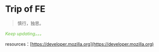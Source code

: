 # Trip of FE
> 慎行，独思。

*<span style="color:#67C23A">Keep updating。。。</span>*<br>

resources：[https://developer.mozilla.org](https://developer.mozilla.org)







